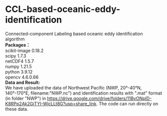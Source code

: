 # CCL-based-oceanic-eddy-identification
Connected-component Labeling based oceanic eddy identification algorithm  
**Packages：**  
scikit-image 0.18.2  
scipy 1.7.3  
netCDF4 1.5.7  
numpy 1.21.5  
python 3.9.12  
opencv 4.6.0.66  
**Data and Result:**  
We have uploaded the data of Northwest Pacific (NWP, 20°-40°N, 140°-170°E, filename:"NWP.nc") and identification results with ".mat" format (in folder "NWP") in https://drive.google.com/drive/folders/11BvONpID-K8RPp2Ak2GiTYI-WjcLLt8G?usp=share_link. The code can run directly on these data.
